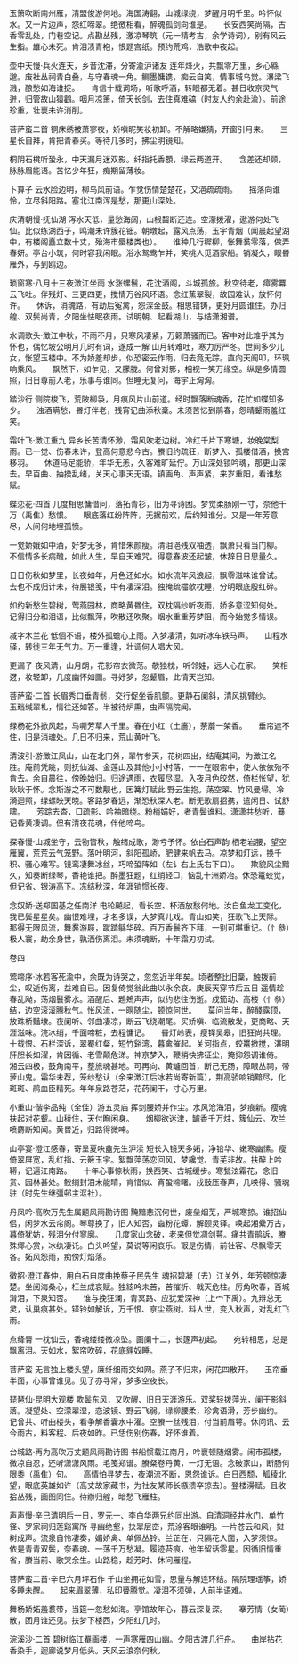 <!-- { "loadSidebar": true } -->
玉箫吹断南州雁，清盟俊游何地。海国涛翻，山城绿绕，梦醒月明千里。吟怀似水。又一片边声，怨红啼翠。绝徼相看，醉魂孤剑向谁是。　　长安西笑尚隔，古香零乱处，门巷空记。点勘丛残，激凉琴筑（元一精考古，余学诗词），别有风云生指。雄心未死。肯泪渍青袍，恨题宫纸。预约荒鸡，浩歌中夜起。

壶中天慢·兵火连天，乡音沈滞，分寄渝沪诸友
连年烽火，共飘零万里，乡心緜邈。废社丛祠青白叠，与守春魂一角。鲗墨慵镌，痴云自笑，情事城乌觉。瀑梁飞溅，酿愁如海谁捉。　　肯信十载词场，听歌呼酒，转眼都无着。甚日收亰灵气迸，归管故山猿鸖。咽月凉箫，倚天长剑，去住真难碻（时友人约余赴渝）。前途珍重，壮褱未许消削。

菩萨蛮二首
铜床绣被萧寥夜，娇嗔昵笑妆初卸。不解略嫌猜，开窗引月来。　　三星长自拜，肯把青春买。等待几多时，拂尘明镜知。

桐阴石櫈听蛩永，中天漏月迷双影。纤指托香顋，绿云两道开。　　含差还却顾，脉脉眉能语。苦忆少年狂，痴期留薄妆。

卜算子
云水脸边明，柳鸟风前语。乍觉伤情楚楚花，又浥疏疏雨。　　摇落向谁怜，立尽斜阳路。塞北江南浑是愁，那更山深处。

庆清朝慢·抚仙湖
泻水天低，量愁海阔，山根齧断还连。空濛拨濯，遨游何处飞仙。比似练湖西子，鸣潮未许簇花钿。朝暾起，露风点荡，玉宇青烟（闻晨起望湖中，有楼阁矗立数十丈，殆海市蜃楼类也）。　　谁种几行穉柳，怅舞裠零落，做弄春妍。亭台小筑，何时容我闲眠。浴水鸳鸯乍并，笑桃人觅酒家船。销凝久，眼昬雁外，与到鸥边。

琐窗寒·八月十三夜澂江坐雨
水涨螺鬟，花沈酒阁，斗城孤旅。秋空待老，瘴雾羃云飞吐。伴残灯、三更四更，搅情万谷风环语。念红蕉翠裂，故园难认，放怀何许。　　休诉，消魂路，有劫后寃禽，怨深金鼓。相思错铸，更好月圆谁住。办归艎、双鬓尚青，夕阳坐怯眠夜雨。试明朝、起看湖山，与结潇湘谱。

水调歌头·澂江中秋，不雨不月，只寒风凄紧，万籁萧骚而已。客中对此难乎其为怀也，偶忆坡公明月几时有词，遂成一解
山月转难吐，寒力厉严冬。世间多少儿女，怅望玉楼中。不为娇羞却步，似恐密云作雨，归去竟无踪。直向天阍叩，环珮响乘风。　　飘然下，如乍见，又朦胧。何曾对影，相视一笑万缘空。纵是多情圆照，旧日尊前人老，乐事与谁同。但睡无复问，海宇正洶洶。

踏沙行
侧院梭飞，荒陂柳袅，月痕风片山前道。经时飘落断魂香，花忙如蝶知多少。　　浊酒瞒愁，昬灯伴老，残宵记曲添秋稾。未须苦忆到鹃春，怨晴颦雨羞红笑。

霜叶飞·澂江重九
异乡长苦清怀渺，霜风吹老边树。冷红千片下寒塘，妆晚棠梨雨。已一觉、伤春未许，登高何意悲今古。賸旧约疏狂，断梦入、孤楼借酒，换宫移羽。　　休道马足能骄，年华无恙，久客难旷延佇。万山深处锁吟魂，那更山深去。早百曲、抽揆乱绪，关天心事天无语。镇画角、声声紧，来岁重阳，看谁愁赋。

蝶恋花·四首
几度相思慵借问，落拓青衫，旧为寻诗困。梦觉柔肠刚一寸，奈他千万（禹隹）愁恨。　　眼底落红纷阵阵，无据前欢，后约知谁分。又是一年芳意尽，人间何地埋孤愤。

一觉娇娥如中酒，好梦无多，肯惜朱颜瘦。清泪浥残双袖透，飘萧只看当门柳。　　不信情多长病醜，如此人生，早自天难咒。得意春波还起皱，休辞日日思量久。

日日伤秋如梦里，长夜如年，月色还如水。如水流年风浪起，飘零滋味谁曾试。　　去也不成归计未，待展银笺，中有凄深泪。独掩疏櫺欹枕睡，分明眼底殷红碎。

如约新愁生碧树，莺燕园林，商略黄昬住。双枕隔纱听夜雨，娇多意涩知何处。　　记得旧分和泪语，比似飘萍，吹散还吹聚。烟水重重芳梦阻，而今始觉多情误。

减字木兰花
低佪不语，楼外孤蟾心上雨。入梦凄清，如听冰车铁马声。　　山程水驿，转徙三年无气力。万一重逢，壮调何人唱大风。

更漏子
夜风清，山月朗，花影帘衣微荡。欹独枕，听邻娃，远人心在家。　　笑相迓，妆轻卸，几度幽怀如画。寻好梦，忽颦眉，此情天岂知。

菩萨蛮·二首
长眉秀口垂青鬋，交行促坐香肌颤。更静石阑斜，清风挑臂纱。　　玉珰缄翠札，情往还如答。半被待炉熏，虫声隔院闻。

绿杨花外掀风起，马嘶芳草人千里。春在小红（土廧），荼蘼一架香。　　垂帘遮不住，旧是消魂处。几日不归来，荒山黄叶飞。

清波引·游澂江凤山，山在北门外，翠竹参天，花树四出，结庵其间，为澂江名胜。庵前凭眺，则抚仙湖、金莲山及其他小小村落，一一在眼帘中，使人依依殆不肯去。余自晨往，傍晚始归。归途遇雨，衣履尽湿。入夜月色皎然，倚栏怅望，犹耿耿于怀。念斯游之不可数觏也，因篝灯赋此
野云生抱。荡空翠、竹风曼埽。冷漪迴照，绿螺映天晓。客路梦春远，渐恐秋深人老。断无歌扇招携，遣闲日、试舒啸。　　芳踪去杳，□疏影、吟袖暗绕。粉梢娟好，者青鬓谁料。潇潇共愁听，蓦记昏黄凄调。但有清夜花魂，伴他啼鸟。

探春慢·山城坐守，云物皆秋，触绪成歌，渺兮予怀。依白石声韵
栖老岩腰，望空雁翼，荒荒云气笼野。落叶明河，斜阳孤峤，肥健来帆去马。凉梦和灯远，换千积、骚心难写。镜鸾凄舞冰丝，巧啼蛩阵如（左讠右上氏右下口）。　　欺貌风尘黯久，知奏断绿琴，香艳谁把。醉墨狂题，红绡轻□，恼乱十洲娇冶。休恐鼍蛟觉，但记省、银涛高下。冻结秋深，年涯销惯长夜。

念奴娇·送郑国基之任南洋
电轮飇起，看长空、杯酒放愁何地。汝自鱼龙工变化，我已鬓星星矣。幽恨难埋，才名多误，大梦真儿戏。青山如笑，狂歌飞上天际。　　那得无限风流，舞裠游屐，蹴踏緐华碎。百万香鬟齐下拜，一别可堪重记。（忄叅）极人寰，劫余身世，孰洒伤离泪。未须魂断，十年霜刃初试。 

卷四

莺啼序·冰若客死渝中，余既为诗哭之，忽忽近半年矣。顷者整比旧稾，触拨前尘，叹逝伤离，益难自已。因复倚觉翁此曲以永余哀。庚辰天穿节后五日
遥情趁春乱飐，荡烟鬟雾水。酒醒后、鶗鴂声声，似约悲往伤逝。戍笳动、高楼（忄叅）结，边空滚滚腾秋气。怅风流，一暝随尘，顿惊何世。　　莫问当年，醉醆露顶，放珠桥豔埭。夜阑听、邻曲凄凉，断云飞绕潮尾。买娇嗔、临流散发，更商略、天涯滋味。浣冰绡，千面啼粧，去程慵记。　　昬灯岭表，瘦铎吴皋，旧狂尚共理。十载恨、石栏深诉，翠罨红粲，短竹谿湾，暮禽催起。关河指点，蛟鼍掀搅，湛明肝胆长如濯，肯因循、老雪颠危涕。神亰梦入，鞭梢快拂征尘，掩抑怨调谁倚。　　湘云四极，鼓角南平，塟旅魂甚地。可再向、黄罏回首，断己无肠，障眼丛祠，带萝山鬼。霜华未荐，笼纱愁认（余来澂江后冰若尚寄新篇），荆高骄响销黯尽，化斑斑、鹃血臣精死。年年泉路苍茫，花药阑干，寸心万里。

小重山·偕李品纯（全佳）游五灵庙
挥剑腰娇并作尘。水风沧海泪，梦痕新。瘦魂扶起对花颦。山稜住，天付眴闲身。　　烟柳欲迷津，罏香千万炷，簇仙云。吹兰喷麝断知闻。黄昬近，归路得微呻。

山亭宴·澄江感春，寄呈夏吷盦先生沪渎
短长入镜天多妬，净铅华、嫩寒幽愫。瘦倚翠屏宽，乱红指、云籢玉宇。絮飘萍荡恋回风，梦纔觉、青芜非故。扶醉上吟鞯，记遍江南路。　　十年心事惊秋雨，换西笑、古城缓步。寒甃泫霜花，念旧赏、园林甚处。鲛绡封泪未能晴，肯惜似、宵蛩啼曙。戍鼓压春声，几唤得、骚魂驻（时先生继彊邨主沤社）。

丹凤吟·高吹万先生属题风雨勘诗图
黤黯悲沉何世，废垒烟芜，严城寒掠。谁招仙侣，闲梦水云帘阁。琴尊换了，旧人知否，螙粉花蟫，解颐灵铎。唤起湘纍万古，暮倚犹妨，残泪分付寥廓。　　几度家山念破，老来但觉凋剑萼。痛共青鹃诉，賸殊鄊心赏，冰纨凄讬。白头吟望，莫说等闲哀乐。冣是伤情，前社客、尽飘零天各。妬风怨雨，痴傍灯焰落。

徵招·澄江春仲，用白石自度曲挽蔡孑民先生
魂招碧凝（去）江关外，年芳顿惊凄楚。坐阅海桑心，枉兰成哀赋。独絃吟未苦，苦摧折、戟天危柱。厉角吹春，百城潸泪，下泉知否。　　谁与挽狂澜，青冥路、应犹爱深神（上宀下禹）。九辩总无灵，认巢痕甚处。铎铃如解诉，万千恨、亰尘燕树。料人世，变入秋声，对乱红飞雨。

点绛脣
一枕仙云，香魂缕缕微凉坠。画阑十二，长篴声初起。　　宛转相思，总是飘离泪。天如水，絮帘吹碎，花底貍奴睡。

菩萨蛮
无言独上楼头望，廉纤细雨交如网。燕子不归来，闲花四散开。　　玉帘垂半面，心事曾谁见。见了亦寻常，梦多空夜长。

琵琶仙·昆明大观楼
欺鬓东风，又吹醒、旧日天涯游乐。双桨轻拨萍光，阑干影斜落。凝望处、空濛翠湿，恋波镜、野云飞弱。绿柳腰柔，珍禽语滑，芳步幽约。　　记曾共、听曲楼头，看争解香囊水中濯。空賸一丝残泪，付当前眉萼。休问讯、云今雨古，料客程、后夜如昨。已恁伤别伤春，好怀谁着。

台城路·再为高吹万丈题风雨勘诗图
书船惯载江南月，吟褱顿随烟雾。闹市孤楼，微凉自忍，还听潇潇风雨。毛笺郑谱。賸粲卷丹黄，一灯无语。念破家山，断肠何限黍（禹隹）句。　　高情怕寻梦去，夜潮流不断，恩怨谁诉。白日西颓，觚稜北望，眼底英雄如许（高丈故家藏书，为社友某师长嗾溃卒掠去）。登楼澷赋。且收拾丛残，画图同住。待辦归艎，暗愁飞雁柱。

声声慢·辛巳清明后一日，罗元一、李白华两兄约同出游。自清洞经井水门、单竹径、罗家祠归莲谿寓所
寻幽绝壑，抉翠层峦，荒涂客眼谁明。一片苍云和风，挝树成声。流泉自怜凄奏，媚娇禽、单佩丛铃。兰芷在，只隔花人面，入梦须惊。　　依是青青双鬓，奈春魂、一荡千万愁凝。履迹苔痕，他年留话零星。因循旧情重省，賸当前、歌哭余生。山路稳，趁芳时、休问雁程。

菩萨蛮二首·辛巳六月坪石作
千山坐拥花如雪，思量与解连环结。隔院理瑶筝，娇多睡未醒。　　起来眉翠薄，私印瞢腾觉。凄泪不须弹，人前半语难。

舞杨娇妬羞裠带，当筵一忽愁如海。亭馆故年心，暮云深复深。　　搴芳情（女蔺）散，团月谁还见。扶梦下楼西，夕阳红几时。

浣溪沙·二首
碧树临江罨画楼，一声寒雁四山幽。夕阳古渡几行舟。　　曲岸拈花香染手，迴廊说梦月低头。天风云浪奈何秋。

